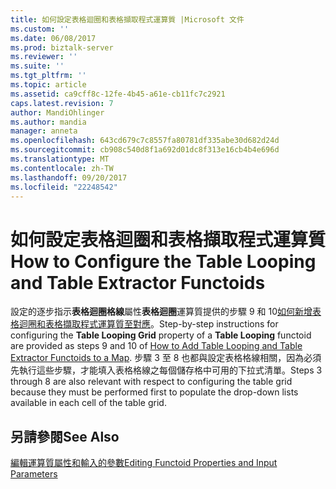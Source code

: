 ```yaml
---
title: 如何設定表格迴圈和表格擷取程式運算質 |Microsoft 文件
ms.custom: ''
ms.date: 06/08/2017
ms.prod: biztalk-server
ms.reviewer: ''
ms.suite: ''
ms.tgt_pltfrm: ''
ms.topic: article
ms.assetid: ca9cff8c-12fe-4b45-a61e-cb11fc7c2921
caps.latest.revision: 7
author: MandiOhlinger
ms.author: mandia
manager: anneta
ms.openlocfilehash: 643cd679c7c8557fa80781df335abe30d682d24d
ms.sourcegitcommit: cb908c540d8f1a692d01dc8f313e16cb4b4e696d
ms.translationtype: MT
ms.contentlocale: zh-TW
ms.lasthandoff: 09/20/2017
ms.locfileid: "22248542"
---
```

# <a name="how-to-configure-the-table-looping-and-table-extractor-functoids"></a><span data-ttu-id="13387-102">如何設定表格迴圈和表格擷取程式運算質</span><span class="sxs-lookup"><span data-stu-id="13387-102">How to Configure the Table Looping and Table Extractor Functoids</span></span>
<span data-ttu-id="13387-103">設定的逐步指示**表格迴圈格線**屬性**表格迴圈**運算質提供的步驟 9 和 10[如何新增表格迴圈和表格擷取程式運算質至對應](../core/how-to-add-table-looping-and-table-extractor-functoids-to-a-map.md)。</span><span class="sxs-lookup"><span data-stu-id="13387-103">Step-by-step instructions for configuring the **Table Looping Grid** property of a **Table Looping** functoid are provided as steps 9 and 10 of [How to Add Table Looping and Table Extractor Functoids to a Map](../core/how-to-add-table-looping-and-table-extractor-functoids-to-a-map.md).</span></span> <span data-ttu-id="13387-104">步驟 3 至 8 也都與設定表格格線相關，因為必須先執行這些步驟，才能填入表格格線之每個儲存格中可用的下拉式清單。</span><span class="sxs-lookup"><span data-stu-id="13387-104">Steps 3 through 8 are also relevant with respect to configuring the table grid because they must be performed first to populate the drop-down lists available in each cell of the table grid.</span></span>  
  
## <a name="see-also"></a><span data-ttu-id="13387-105">另請參閱</span><span class="sxs-lookup"><span data-stu-id="13387-105">See Also</span></span>  
 [<span data-ttu-id="13387-106">編輯運算質屬性和輸入的參數</span><span class="sxs-lookup"><span data-stu-id="13387-106">Editing Functoid Properties and Input Parameters</span></span>](../core/editing-functoid-properties-and-input-parameters.md)